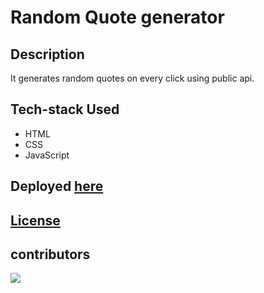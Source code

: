 # Random Quote generator

## Description
It generates random quotes on every click using public api.
## Tech-stack Used
- HTML
- CSS
- JavaScript

## Deployed [here](https://random-quote-generator-mukul.netlify.app/)

## [License](https://github.com/MukulKolpe/Random-Quote-generator/blob/main/LICENSE)

## contributors 
  <a href="https://github.com/MukulKolpe/Random-Quote-generator/graphs/contributors">
  <img src="https://contrib.rocks/image?repo=MukulKolpe/Random-Quote-generator" />
</a>
